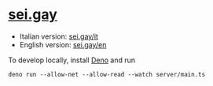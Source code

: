 # [sei.gay](https://sei.gay)

- Italian version: [sei.gay/it](https://sei.gay/it)
- English version: [sei.gay/en](https://sei.gay/en)

To develop locally, install [Deno](https://deno.land/) and run
```
deno run --allow-net --allow-read --watch server/main.ts
```
